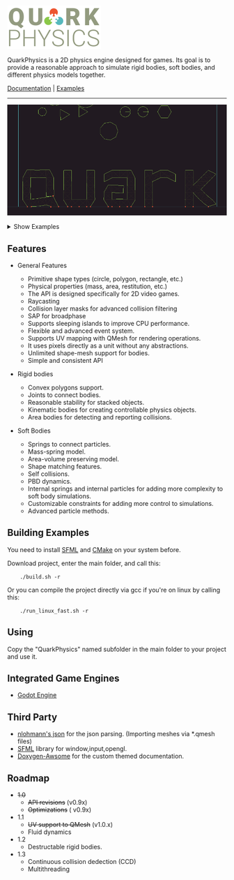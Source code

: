 ![Quark Physics](images/logo.png)

QuarkPhysics is a 2D physics engine designed for games. Its goal is to provide a reasonable approach to simulate rigid bodies, soft bodies, and different physics models together.


[Documentation](https://erayzesen.github.io/QuarkPhysics/documentation/) | [Examples](https://github.com/erayzesen/QuarkPhysics/tree/master/examples)


 ---
 ![Example 01](images/example_01_a.gif)
 <details>
 <summary> Show Examples</summary>

 ![Example 02](images/example_02.gif)
 ![Example 02](images/example_04.gif)
 ![Example 02](images/example_05.gif)
 ![Example 03](images/example_03.gif)
 ![Example 02](images/example_06.gif)

 </details>



## Features
* General Features
  * Primitive shape types (circle, polygon, rectangle, etc.)
  * Physical properties (mass, area, restitution, etc.)
  * The API is designed specifically for 2D video games.
  * Raycasting
  * Collision layer masks for advanced collision filtering
  * SAP for broadphase
  * Supports sleeping islands to improve CPU performance.
  * Flexible and advanced event system.
  * Supports UV mapping with QMesh for rendering operations.
  * It uses pixels directly as a unit without any abstractions.
  * Unlimited shape-mesh support for bodies.
  * Simple and consistent API
   
* Rigid bodies
  * Convex polygons support.
  * Joints to connect bodies.
  * Reasonable stability for stacked objects.
  * Kinematic bodies for creating controllable physics objects.
  * Area bodies for detecting and reporting collisions.

* Soft Bodies
  * Springs to connect particles.
  * Mass-spring model.
  * Area-volume preserving model.
  * Shape matching features.
  * Self collisions.
  * PBD dynamics.
  * Internal springs and internal particles for adding more complexity to soft body simulations.
  * Customizable constraints for adding more control to simulations.
  * Advanced particle methods. 
  
## Building Examples
You need to install [SFML](https://www.sfml-dev.org/) and [CMake](https://cmake.org/) on your system before. 

Download project, enter the main folder, and call this:

        ./build.sh -r

Or you can compile the project directly via gcc if you're on linux by calling this:

        ./run_linux_fast.sh -r

## Using
Copy the "QuarkPhysics" named subfolder in the main folder to your project and use it. 

## Integrated Game Engines
* [Godot Engine](https://github.com/erayzesen/godot-quarkphysics) 

## Third Party 
- [nlohmann's json](https://github.com/nlohmann/json) for the json parsing. (Importing meshes via *.qmesh files)
- [SFML](https://www.sfml-dev.org/) library for window,input,opengl. 
- [Doxygen-Awsome](https://jothepro.github.io/doxygen-awesome-css/) for the custom themed documentation.

## Roadmap
* ~~1.0~~
  * ~~API revisions~~ (v0.9x)
  * ~~Optimizations~~ ( v0.9x)
* 1.1
  * ~~UV support to QMesh~~ (v1.0.x) 
  * Fluid dynamics
* 1.2
   * Destructable rigid bodies.
* 1.3
   * Continuous collision dedection (CCD)
   * Multithreading
